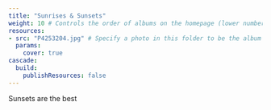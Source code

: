 ```yaml
---
title: "Sunrises & Sunsets"
weight: 10 # Controls the order of albums on the homepage (lower number appears first)
resources:
- src: "P4253204.jpg" # Specify a photo in this folder to be the album cover
  params:
    cover: true
cascade:
  build:
    publishResources: false
---
```


Sunsets are the best
